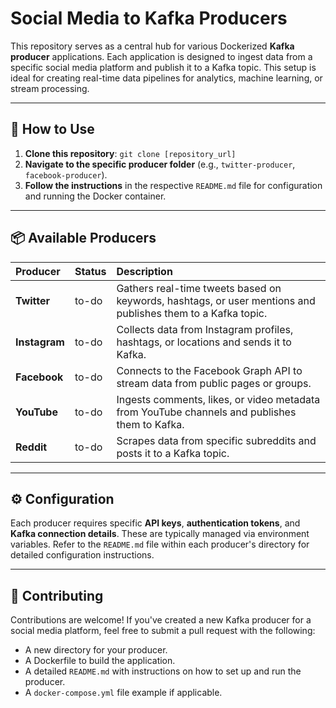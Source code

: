 # Social Media to Kafka Producers

This repository serves as a central hub for various Dockerized **Kafka producer** applications. Each application is designed to ingest data from a specific social media platform and publish it to a Kafka topic. This setup is ideal for creating real-time data pipelines for analytics, machine learning, or stream processing.

---

## 🚀 How to Use

1.  **Clone this repository**: `git clone [repository_url]`
2.  **Navigate to the specific producer folder** (e.g., `twitter-producer`, `facebook-producer`).
3.  **Follow the instructions** in the respective `README.md` file for configuration and running the Docker container.

---

## 📦 Available Producers

| Producer | Status | Description |
| :--- | :--- | :--- |
| **Twitter** | to-do | Gathers real-time tweets based on keywords, hashtags, or user mentions and publishes them to a Kafka topic. |
| **Instagram** | to-do | Collects data from Instagram profiles, hashtags, or locations and sends it to Kafka. |
| **Facebook** | to-do | Connects to the Facebook Graph API to stream data from public pages or groups. |
| **YouTube** | to-do | Ingests comments, likes, or video metadata from YouTube channels and publishes them to Kafka. |
| **Reddit** | to-do | Scrapes data from specific subreddits and posts it to a Kafka topic. |

---

## ⚙️ Configuration

Each producer requires specific **API keys**, **authentication tokens**, and **Kafka connection details**. These are typically managed via environment variables. Refer to the `README.md` file within each producer's directory for detailed configuration instructions.

---

## 🤝 Contributing

Contributions are welcome! If you've created a new Kafka producer for a social media platform, feel free to submit a pull request with the following:

-   A new directory for your producer.
-   A Dockerfile to build the application.
-   A detailed `README.md` with instructions on how to set up and run the producer.
-   A `docker-compose.yml` file example if applicable.
